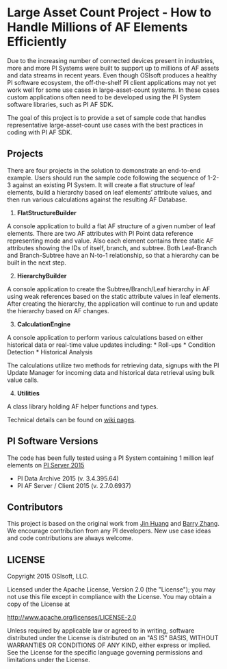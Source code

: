 # Large Asset Count Project - How to Handle Millions of AF Elements Efficiently 

Due to the increasing number of connected devices present in industries, more and more PI Systems were built to support up to millions of AF assets and data streams in recent years. Even though OSIsoft produces a healthy PI software ecosystem, the off-the-shelf PI client applications may not yet work well for some use cases in large-asset-count systems. In these cases custom applications often need to be developed using the PI System software libraries, such as PI AF SDK.

The goal of this project is to provide a set of sample code that handles representative large-asset-count use cases with the best practices in coding with PI AF SDK.

## Projects

There are four projects in the solution to demonstrate an end-to-end example. Users should run the sample code following the sequence of 1-2-3 against an existing PI System. It will create a flat structure of leaf elements, build a hierarchy based on leaf elements’ attribute values, and then run various calculations against the resulting AF Database. 

1. **FlatStructureBuilder**

  A console application to build a flat AF structure of a given number of leaf elements. There are two AF attributes with PI Point data reference representing mode and value. Also each element contains three static AF attributes showing the IDs of itself, branch, and subtree. Both Leaf-Branch and Branch-Subtree have an N-to-1 relationship, so that a hierarchy can be built in the next step. 

2. **HierarchyBuilder**

  A console application to create the Subtree/Branch/Leaf hierarchy in AF using weak references based on the static attribute values in leaf elements. After creating the hierarchy, the application will continue to run and update the hierarchy based on AF changes.

3. **CalculationEngine**

  A console application to perform various calculations based on either historical data or real-time value updates including:
    * Roll-ups
    * Condition Detection
    * Historical Analysis
 
  The calculations utilize two methods for retrieving data, signups with the PI Update Manager for incoming data and historical data retrieval using bulk value calls.

4. **Utilities**

  A class library holding AF helper functions and types.

Technical details can be found on [wiki pages](https://github.com/osisoft/PI-AF-SDK-large-asset-count-Project/wiki).

## PI Software Versions

The code has been fully tested using a PI System containing 1 million leaf elements on [PI Server 2015](https://techsupport.osisoft.com/Troubleshooting/Releases/RL01067)
  * PI Data Archive 2015 (v. 3.4.395.64)
  * PI AF Server / Client 2015 (v. 2.7.0.6937)

## Contributors

  This project is based on the original work from [Jin Huang](https://github.com/jhuang0909) and [Barry Zhang](https://github.com/bzshang). We encourage contribution from any PI developers. New use case ideas and code contributions are always welcome.  

## LICENSE

Copyright 2015 OSIsoft, LLC.

Licensed under the Apache License, Version 2.0 (the "License");
you may not use this file except in compliance with the License.
You may obtain a copy of the License at

<http://www.apache.org/licenses/LICENSE-2.0>

Unless required by applicable law or agreed to in writing, software
distributed under the License is distributed on an "AS IS" BASIS,
WITHOUT WARRANTIES OR CONDITIONS OF ANY KIND, either express or implied.
See the License for the specific language governing permissions and
limitations under the License.
